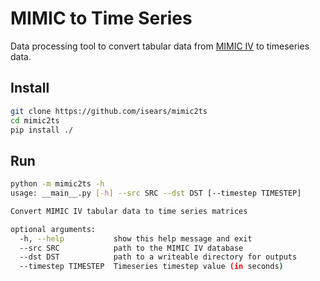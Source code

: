 # MIMIC to Time Series

Data processing tool to convert tabular data from [MIMIC IV](https://mimic.mit.edu/docs/) to timeseries data.

## Install

```bash
git clone https://github.com/isears/mimic2ts
cd mimic2ts
pip install ./
```

## Run

```bash
python -m mimic2ts -h
usage: __main__.py [-h] --src SRC --dst DST [--timestep TIMESTEP]

Convert MIMIC IV tabular data to time series matrices

optional arguments:
  -h, --help           show this help message and exit
  --src SRC            path to the MIMIC IV database
  --dst DST            path to a writeable directory for outputs
  --timestep TIMESTEP  Timeseries timestep value (in seconds)
```
